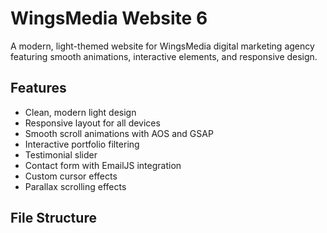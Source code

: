 # WingsMedia Website 6

A modern, light-themed website for WingsMedia digital marketing agency featuring smooth animations, interactive elements, and responsive design.

## Features

- Clean, modern light design
- Responsive layout for all devices
- Smooth scroll animations with AOS and GSAP
- Interactive portfolio filtering
- Testimonial slider
- Contact form with EmailJS integration
- Custom cursor effects
- Parallax scrolling effects

## File Structure
